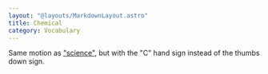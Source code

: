 ```yaml
---
layout: "@layouts/MarkdownLayout.astro"
title: Chemical
category: Vocabulary
---
```


Same motion as ["science"](./science),
but with the "C" hand sign instead of the thumbs down sign.
